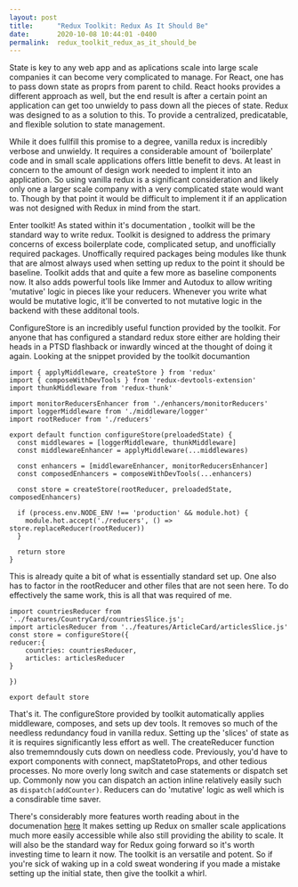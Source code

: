 ```yaml
---
layout: post
title:      "Redux Toolkit: Redux As It Should Be"
date:       2020-10-08 10:44:01 -0400
permalink:  redux_toolkit_redux_as_it_should_be
---
```



State is key to any web app and as aplications scale into large scale companies it can become very complicated to manage. For React, one has to pass down state as proprs from parent to child. React hooks provides a different approach as well, but the end result is after a certain point an application can get too unwieldy to pass down all the pieces of state. Redux was designed to as a solution to this. To provide a centralized, predicatable, and flexible solution to state management. 

While it does fullfill this promise to a degree, vanilla redux is incredibly verbose and unwieldy. It requires a considerable amount of 'boilerplate' code and in small scale applications offers little benefit to devs. At least in concern to the amount of design work needed to implent it into an application. So using vanilla redux is a significant consideration and likely only one a larger scale company with a very complicated state would want to. Though by that point it would be difficult to implement it if an application was not designed with Redux in mind from the start.

Enter toolkit! As stated within it's documentation , toolkit will be the standard way to write redux. Toolkit is designed to address the primary concerns of excess boilerplate code, complicated setup, and unofficially required packages. Unoffically required packages being modules like thunk that are almost always used when setting up redux to the point it should be baseline. Toolkit adds that and quite a few more as baseline components now. It also adds powerful tools like  Immer and Autodux to allow writing 'mutative' logic in pieces like your reducers. Whenever you write what would be mutative logic, it'll be converted to not mutative logic in the backend with these additonal tools.

ConfigureStore is an incredibly useful function provided by the toolkit. For anyone that has configured a standard redux store either are holding their heads in a PTSD flashback or inwardly winced at the thought of doing it again. Looking at the snippet provided by the toolkit documantion

```
import { applyMiddleware, createStore } from 'redux'
import { composeWithDevTools } from 'redux-devtools-extension'
import thunkMiddleware from 'redux-thunk'

import monitorReducersEnhancer from './enhancers/monitorReducers'
import loggerMiddleware from './middleware/logger'
import rootReducer from './reducers'

export default function configureStore(preloadedState) {
  const middlewares = [loggerMiddleware, thunkMiddleware]
  const middlewareEnhancer = applyMiddleware(...middlewares)

  const enhancers = [middlewareEnhancer, monitorReducersEnhancer]
  const composedEnhancers = composeWithDevTools(...enhancers)

  const store = createStore(rootReducer, preloadedState, composedEnhancers)

  if (process.env.NODE_ENV !== 'production' && module.hot) {
    module.hot.accept('./reducers', () => store.replaceReducer(rootReducer))
  }

  return store
}
```

This is already quite a bit of what is essentially standard set up. One also has to factor in the rootReducer and other files that are not seen here. To do effectively the same work, this is all that was required of me. 

```import {configureStore} from '@reduxjs/toolkit'
import countriesReducer from '../features/CountryCard/countriesSlice.js';
import articlesReducer from '../features/ArticleCard/articlesSlice.js'
const store = configureStore({
reducer:{
    countries: countriesReducer,
    articles: articlesReducer
}

})

export default store
```
That's it. The configureStore provided by toolkit automatically applies middleware, composes,  and sets up dev tools. It removes so much of the needless redundancy foud in vanilla redux. Setting up the 'slices' of state as it is requires significantly less effort as well. The createReducer function also trememndously cuts down on needless code. Previously, you'd have to export components with connect, mapStatetoProps, and other tedious processes. No more overly long switch and case statements or dispatch set up. Commonly now you can dispatch an action inline relatively easily such as ```dispatch(addCounter)```.  Reducers can do 'mutative' logic as well which is a consdirable time saver.


There's considerably more features worth reading about in the documenation [here](https://redux-toolkit.js.org/) It makes setting up Redux on smaller scale applications much more easily accessible while also still providing the ability to scale. It will also be the standard way for Redux going forward so it's worth investing time to learn it now. The toolkit is an versatile and potent. So if you're sick of waking up in a cold sweat wondering if you made a mistake setting up the initial state, then give the toolkit a whirl.


